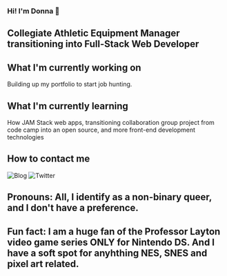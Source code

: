 ### Hi! I'm Donna 👋

## Collegiate Athletic Equipment Manager transitioning into Full-Stack Web Developer


## What I'm currently working on
Building up my portfolio to start job hunting.

## What I'm currently learning
How JAM Stack web apps, transitioning collaboration group project from code camp into an open source, and more front-end development technologies

## How to contact me
![Blog](https://dev.to/donnachin)
![Twitter](https://twitter.com/DchinInsomniac)

## Pronouns: All, I identify as a non-binary queer, and I don't have a preference.

## Fun fact: I am a huge fan of the Professor Layton video game series ONLY for Nintendo DS. And I have a soft spot for anyhthing NES, SNES and pixel art related.

<!--
**lucidInsomniac/lucidInsomniac** is a ✨ _special_ ✨ repository because its `README.md` (this file) appears on your GitHub profile.


![Donna's GitHub stats](https://github-readme-stats.vercel.app/api?username=lucidInsomniac&show_icons=true&theme=radical)

[![Top Langs](https://github-readme-stats.vercel.app/api/top-langs/?username=lucidInsomniac)](https://github.com/lucidInsomniac/github-readme-stats)

![Profile Visited by Earthlings](https://komarev.com/ghpvc/?username=lucidInsomniac&color=orange)
